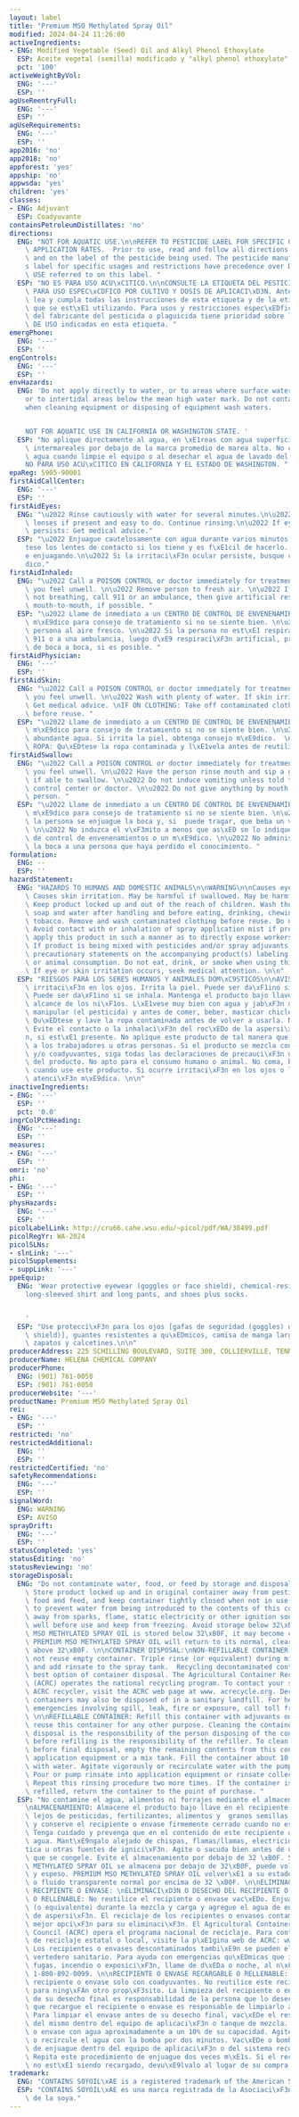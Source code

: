 ```yaml
---
layout: label
title: "Premium MSO Methylated Spray Oil"
modified: 2024-04-24 11:26:00
activeIngredients:
- ENG: Modified Vegetable (Seed) Oil and Alkyl Phenol Ethoxylate
  ESP: Aceite vegetal (semilla) modificado y "alkyl phenol ethoxylate"
  pct: '100'
activeWeightByVol:
  ENG: '---'
  ESP: ''
agUseReentryFull:
  ENG: '---'
  ESP: ''
agUseRequirements:
  ENG: '---'
  ESP: ''
app2016: 'no'
app2018: 'no'
appforest: 'yes'
appship: 'no'
appwsda: 'yes'
children: 'yes'
classes:
- ENG: Adjuvant
  ESP: Coadyuvante
containsPetroleumDistillates: 'no'
directions:
  ENG: "NOT FOR AQUATIC USE.\n\nREFER TO PESTICIDE LABEL FOR SPECIFIC CROP USE AND\
    \ APPLICATION RATES.  Prior to use, read and follow all directions on this label\
    \ and on the label of the pesticide being used. The pesticide manufacturer\u2019\
    s label for specific usages and restrictions have precedence over DIRECTIONS FOR\
    \ USE referred to on this label. "
  ESP: "NO ES PARA USO ACU\xC1TICO.\n\nCONSULTE LA ETIQUETA DEL PESTICIDA O PLAGUICIDA\
    \ PARA USO ESPEC\xCDFICO POR CULTIVO Y DOSIS DE APLICACI\xD3N. Antes de usar,\
    \ lea y cumpla todas las instrucciones de esta etiqueta y de la etiqueta del pesticida\
    \ que se est\xE1 utilizando. Para usos y restricciones espec\xEDficos, la etiqueta\
    \ del fabricante del pesticida o plaguicida tiene prioridad sobre las INSTRUCCIONES\
    \ DE USO indicadas en esta etiqueta. "
emergPhone:
  ENG: '---'
  ESP: ''
engControls:
  ENG: '---'
  ESP: ''
envHazards:
  ENG: 'Do not apply directly to water, or to areas where surface water is present,
    or to intertidal areas below the mean high water mark. Do not contaminate water
    when cleaning equipment or disposing of equipment wash waters.


    NOT FOR AQUATIC USE IN CALIFORNIA OR WASHINGTON STATE. '
  ESP: "No aplique directamente al agua, en \xE1reas con agua superficial o en zonas\
    \ intermareales por debajo de la marca promedio de marea alta. No contamine el\
    \ agua cuando limpie el equipo o al desechar el agua de lavado del mismo.\n\n\
    NO PARA USO ACU\xC1TICO EN CALIFORNIA Y EL ESTADO DE WASHINGTON. "
epaReg: 5905-90001
firstAidCallCenter:
  ENG: '---'
  ESP: ''
firstAidEyes:
  ENG: "\u2022 Rinse cautiously with water for several minutes.\n\u2022 Remove contact\
    \ lenses if present and easy to do. Continue rinsing.\n\u2022 If eye irritation\
    \ persists: Get medical advice."
  ESP: "\u2022 Enjuague cautelosamente con agua durante varios minutos.\n\u2022 Qu\xED\
    tese los lentes de contacto si los tiene y es f\xE1cil de hacerlo. Contin\xFA\
    e enjuagando.\n\u2022 Si la irritaci\xF3n ocular persiste, busque consejo m\xE9\
    dico."
firstAidInhaled:
  ENG: "\u2022 Call a POISON CONTROL or doctor immediately for treatment advice if\
    \ you feel unwell. \n\u2022 Remove person to fresh air. \n\u2022 If person is\
    \ not breathing, call 911 or an ambulance, then give artificial respiration, preferably\
    \ mouth-to-mouth, if possible. "
  ESP: "\u2022 Llame de inmediato a un CENTRO DE CONTROL DE ENVENENAMIENTOS o a un\
    \ m\xE9dico para consejo de tratamiento si no se siente bien. \n\u2022 Mueva la\
    \ persona al aire fresco. \n\u2022 Si la persona no est\xE1 respirando llame al\
    \ 911 o a una ambulancia, luego d\xE9 respiraci\xF3n artificial, preferiblemente\
    \ de boca a boca, si es posible. "
firstAidPhysician:
  ENG: '---'
  ESP: ''
firstAidSkin:
  ENG: "\u2022 Call a POISON CONTROL or doctor immediately for treatment advice if\
    \ you feel unwell. \n\u2022 Wash with plenty of water. If skin irritation occurs:\
    \ Get medical advice. \nIF ON CLOTHING: Take off contaminated clothing and wash\
    \ before reuse. "
  ESP: "\u2022 Llame de inmediato a un CENTRO DE CONTROL DE ENVENENAMIENTOS o a un\
    \ m\xE9dico para consejo de tratamiento si no se siente bien. \n\u2022 Lave con\
    \ abundante agua. Si irrita la piel, obtenga consejo m\xE9dico.  \nSI CAE EN LA\
    \ ROPA: Qu\xEDtese la ropa contaminada y l\xE1vela antes de reutilizarla. "
firstAidSwallow:
  ENG: "\u2022 Call a POISON CONTROL or doctor immediately for treatment advice if\
    \ you feel unwell. \n\u2022 Have the person rinse mouth and sip a glass of water\
    \ if able to swallow. \n\u2022 Do not induce vomiting unless told to by a poison\
    \ control center or doctor. \n\u2022 Do not give anything by mouth to an unconscious\
    \ person. "
  ESP: "\u2022 Llame de inmediato a un CENTRO DE CONTROL DE ENVENENAMIENTOS o a un\
    \ m\xE9dico para consejo de tratamiento si no se siente bien. \n\u2022 Haga que\
    \ la persona se enjuague la boca y, si  puede tragar, que beba un vaso de agua.\
    \ \n\u2022 No induzca el v\xF3mito a menos que as\xED se lo indique un centro\
    \ de control de envenenamientos o un m\xE9dico. \n\u2022 No administre nada por\
    \ la boca a una persona que haya perdido el conocimiento. "
formulation:
  ENG: --
  ESP: ''
hazardStatement:
  ENG: "HAZARDS TO HUMANS AND DOMESTIC ANIMALS\n\nWARNING\n\nCauses eye irritation.\
    \ Causes skin irritation. May be harmful if swallowed. May be harmful if inhaled.\
    \ Keep product locked up and out of the reach of children. Wash thoroughly with\
    \ soap and water after handling and before eating, drinking, chewing gum or smoking\
    \ tobacco. Remove and wash contaminated clothing before reuse. Do not take internally.\
    \ Avoid contact with or inhalation of spray application mist if present. Do not\
    \ apply this product in such a manner as to directly expose workers or other persons.\
    \ If product is being mixed with pesticides and/or spray adjuvants, follow all\
    \ precautionary statements on the accompanying product(s) labeling. Not for human\
    \ or animal consumption. Do not eat, drink, or smoke when using this product.\
    \ If eye or skin irritation occurs, seek medical attention. \n\n"
  ESP: "RIESGOS PARA LOS SERES HUMANOS Y ANIMALES DOM\xC9STICOS\n\nAVISO\n\nCausar\
    \ irritaci\xF3n en los ojos. Irrita la piel. Puede ser da\xF1ino si se ingiere.\
    \ Puede ser da\xF1ino si se inhala. Mantenga el producto bajo llave y fuera del\
    \ alcance de los ni\xF1os. L\xE1vese muy bien con agua y jab\xF3n despu\xE9s de\
    \ manipular (el pesticida) y antes de comer, beber, masticar chicle o fumar tabaco.\
    \ Qu\xEDtese y lave la ropa contaminada antes de volver a usarla. No lo tome internamente.\
    \ Evite el contacto o la inhalaci\xF3n del roc\xEDo de la aspersi\xF3n/pulverizaci\xF3\
    n, si est\xE1 presente. No aplique este producto de tal manera que exponga directamente\
    \ a los trabajadores u otras personas. Si el producto se mezcla con pesticidas\
    \ y/o coadyuvantes, siga todas las declaraciones de precauci\xF3n de la etiqueta\
    \ del producto. No apto para el consumo humano o animal. No coma, beba o fume\
    \ cuando use este producto. Si ocurre irritaci\xF3n en los ojos o la piel, busque\
    \ atenci\xF3n m\xE9dica. \n\n"
inactiveIngredients:
- ENG: '---'
  ESP: ''
  pct: '0.0'
ingrColPctHeading:
  ENG: '---'
  ESP: ''
measures:
- ENG: '---'
  ESP: ''
omri: 'no'
phi:
- ENG: '---'
  ESP: ''
physHazards:
  ENG: '---'
  ESP: ''
picolLabelLink: http://cru66.cahe.wsu.edu/~picol/pdf/WA/38499.pdf
picolRegYr: WA-2024
picolSLNs:
- slnLink: '---'
picolSupplements:
- suppLink: '---'
ppeEquip:
  ENG: 'Wear protective eyewear (goggles or face shield), chemical-resistant gloves,
    long-sleeved shirt and long pants, and shoes plus socks.


    '
  ESP: "Use protecci\xF3n para los ojos [gafas de seguridad (goggles) o careta (face\
    \ shield)], guantes resistentes a qu\xEDmicos, camisa de manga larga y pantalones,\
    \ zapatos y calcetines.\n\n"
producerAddress: 225 SCHILLING BOULEVARD, SUITE 300, COLLIERVILLE, TENNESSEE 38017
producerName: HELENA CHEMICAL COMPANY
producerPhone:
  ENG: (901) 761-0050
  ESP: (901) 761-0050
producerWebsite: '---'
productName: Premium MSO Methylated Spray Oil
rei:
- ENG: '---'
  ESP: ''
restricted: 'no'
restrictedAdditional:
  ENG: ''
  ESP: ''
restrictedCertified: 'no'
safetyRecommendations:
  ENG: '---'
  ESP: ''
signalWord:
  ENG: WARNING
  ESP: AVISO
sprayDrift:
  ENG: '---'
  ESP: ''
statusCompleted: 'yes'
statusEditing: 'no'
statusReviewing: 'no'
storageDisposal:
  ENG: "Do not contaminate water, food, or feed by storage and disposal.\n\nSTORAGE:\
    \ Store product locked up and in original container away from pesticides, fertilizers,\
    \ food and feed, and keep container tightly closed when not in use. Take care\
    \ to prevent water from being introduced to the contents of this container. Keep\
    \ away from sparks, flame, static electricity or other ignition sources. Shake\
    \ well before use and keep from freezing. Avoid storage below 32\xB0F. If PREMIUM\
    \ MSO METHYLATED SPRAY OIL is stored below 32\xB0F, it may become cloudy and thicken.\
    \ PREMIUM MSO METHYLATED SPRAY OIL will return to its normal, clear fluid state\
    \ above 32\xB0F. \n\nCONTAINER DISPOSAL:\nNON-REFILLABLE CONTAINER DISPOSAL: Do\
    \ not reuse empty container. Triple rinse (or equivalent) during mixing and loading\
    \ and add rinsate to the spray tank.  Recycling decontaminated containers is the\
    \ best option of container disposal. The Agricultural Container Recycling Council\
    \ (ACRC) operates the national recycling program. To contact your state or local\
    \ ACRC recycler, visit the ACRC web page at www. acrecycle.org. Decontaminated\
    \ containers may also be disposed of in a sanitary landfill. For help in chemical\
    \ emergencies involving spill, leak, fire or exposure, call toll free 1-800-424-9300.\
    \ \n\nREFILLABLE CONTAINER: Refill this container with adjuvants only. Do not\
    \ reuse this container for any other purpose. Cleaning the container before final\
    \ disposal is the responsibility of the person disposing of the container. Cleaning\
    \ before refilling is the responsibility of the refiller. To clean the container\
    \ before final disposal, empty the remaining contents from this container into\
    \ application equipment or a mix tank. Fill the container about 10 percent full\
    \ with water. Agitate vigorously or recirculate water with the pump for 2 minutes.\
    \ Pour or pump rinsate into application equipment or rinsate collection system.\
    \ Repeat this rinsing procedure two more times. If the container is not being\
    \ refilled, return the container to the point of purchase. "
  ESP: "No contamine el agua, alimentos ni forrajes mediante el almacenamiento y desecho.\n\
    \nALMACENAMIENTO: Almacene el producto bajo llave en el recipiente o envase original,\
    \ lejos de pesticidas, fertilizantes, alimentos y  granos semillas o forrajes\
    \ y conserve el recipiente o envase firmemente cerrado cuando no est\xE9 en uso.\
    \ Tenga cuidado y prevenga que en el contenido de este recipiente o envase entre\
    \ agua. Mant\xE9ngalo alejado de chispas, flamas/llamas, electricidad est\xE1\
    tica u otras fuentes de ignici\xF3n. Agite o sacuda bien antes de usar y evite\
    \ que se congele. Evite el almacenamiento por debajo de 32 \xB0F. Si PREMIUM MSO\
    \ METHYLATED SPRAY OIL se almacena por debajo de 32\xB0F, puede volverse turbio\
    \ y espeso. PREMIUM MSO METHYLATED SPRAY OIL volver\xE1 a su estado de l\xEDquido\
    \ o fluido transparente normal por encima de 32 \xB0F. \n\nELIMINACI\xD3N DEL\
    \ RECIPIENTE O ENVASE: \nELIMINACI\xD3N O DESECHO DEL RECIPIENTE O ENVASE NO RECARGABLE\
    \ O RELLENABLE: No reutilice el recipiente o envase vac\xEDo. Enjuague tres veces\
    \ (o equivalente) durante la mezcla y carga y agregue el agua de enjuague al tanque\
    \ de aspersi\xF3n. El reciclaje de los recipientes o envases contaminados es la\
    \ mejor opci\xF3n para su eliminaci\xF3n. El Agricultural Container Recycling\
    \ Council (ACRC) opera el programa nacional de reciclaje. Para contactar su ACRC\
    \ de reciclaje estatal o local, visite la p\xE1gina web de ACRC: www.acrecycle.org.\
    \ Los recipientes o envases descontaminados tambi\xE9n se pueden eliminar en un\
    \ vertedero sanitario. Para ayuda con emergencias qu\xEDmicas que impliquen derrame,\
    \ fugas, incendio o exposici\xF3n, llame de d\xEDa o noche, al n\xFAmero gratuito\
    \ 1-800-892-0099. \n\nRECIPIENTE O ENVASE RECARGABLE O RELLENABLE: Recargue este\
    \ recipiente o envase solo con coadyuvantes. No reutilice este recipiente o envase\
    \ para ning\xFAn otro prop\xF3sito. La limpieza del recipiente o envase antes\
    \ de su desecho final es responsabilidad de la persona que lo desecha. La persona\
    \ que recargue el recipiente o envase es responsable de limpiarlo antes de hacerlo.\
    \ Para limpiar el envase antes de su desecho final, vac\xEDe el resto del contenido\
    \ del mismo dentro del equipo de aplicaci\xF3n o tanque de mezcla. Llene el recipiente\
    \ o envase con agua aproximadamente a un 10% de su capacidad. Agite vigorosamente\
    \ o recircule el agua con la bomba por dos minutos. Vac\xEDe o bombee el agua\
    \ de enjuague dentro del equipo de aplicaci\xF3n o del sistema recolector de enjuague.\
    \ Repita este procedimiento de enjuague dos veces m\xE1s. Si el recipiente o envase\
    \ no est\xE1 siendo recargado, devu\xE9lvalo al lugar de su compra. "
trademark:
  ENG: "CONTAINS SOYOIL\xAE is a registered trademark of the American Soybean Association."
  ESP: "CONTAINS SOYOIL\xAE es una marca registrada de la Asociaci\xF3n Americana\
    \ de la soya."
---
```

